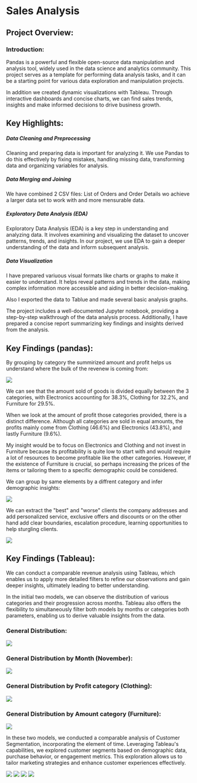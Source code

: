 # Sales Analysis

## Project Overview:

### Introduction:
Pandas is a powerful and flexible open-source data manipulation and analysis tool, widely used in the data science and analytics community. This project serves as a template for performing data analysis tasks, and it can be a starting point for various data exploration and manipulation projects.

In addition we created dynamic visualizations with Tableau. Through interactive dashboards and concise charts, we can find sales trends, insights and make informed decisions to drive business growth.


## Key Highlights:

##### Data Cleaning and Preprocessing
Cleaning and preparing data is important for analyzing it. We use Pandas to do this effectively by fixing mistakes, handling missing data, transforming data and organizing variables for analysis.

##### Data Merging and Joining
We have combined 2 CSV files: List of Orders and Order Details wo achieve a larger data set to work with and more mensurable data.

##### Exploratory Data Analysis (EDA)
Exploratory Data Analysis (EDA) is a key step in understanding and analyzing data. It involves examining and visualizing the dataset to uncover patterns, trends, and insights. In our project, we use EDA to gain a deeper understanding of the data and inform subsequent analysis.

##### Data Visualization
I have prepared variuous visual formats like charts or graphs to make it easier to understand. It helps reveal patterns and trends in the data, making complex information more accessible and aiding in better decision-making.

Also I exported the data to Tablue and made several basic analysis graphs.

The project includes a well-documented Jupyter notebook, providing a step-by-step walkthrough of the data analysis process. Additionally, I have prepared a concise report summarizing key findings and insights derived from the analysis.

## Key Findings (pandas):
By grouping by category the summirized amount and profit helps us understand where the bulk of the revenew is coming from:

![](Charts/Pie%20Charts%20By%20Category.png)

We can see that the amount sold of goods is divided equally between the 3 categories, with Electronics accounting for 38.3%, Clothing for 32.2%, and Furniture for 29.5%.

When we look at the amount of profit those categories provided, there is a distinct difference. Although all categories are sold in equal amounts, the profits mainly come from Clothing (46.6%) and Electronics (43.8%), and lastly Furniture (9.6%).

My insight would be to focus on Electronics and Clothing and not invest in Furniture because its profitability is quite low to start with and would require a lot of resources to become profitable like the other categories. However, if the existence of Furniture is crucial, so perhaps increasing the prices of the items or tailoring them to a specific demographic could be considered.

We can group by same elements by a diffrent category and infer demographic insights:

![](Charts/BarChartCityProfit.png)


We can extract the "best" and "worse" clients the company addresses and add personalized service, exclusive offers and discounts or on the other hand add clear boundaries, escalation procedure, learning opportunities to help sturgling clients.

![](Charts/Customer%20Bar%20charts.png)

## Key Findings (Tableau):
We can conduct a comparable revenue analysis using Tableau, which enables us to apply more detailed filters to refine our observations and gain deeper insights, ultimately leading to better understanding.

In the initial two models, we can observe the distribution of various categories and their progression across months. Tableau also offers the flexibility to simultaneously filter both models by months or categories both parameters, enabling us to derive valuable insights from the data. 

### General Distribution:
![](BI/Tablue%20Pics/1.png)

### General Distribution by Month (November):
![](BI/Tablue%20Pics/2.png)

### General Distribution by Profit category (Clothing):
![](BI/Tablue%20Pics/4.png)

### General Distribution by Amount category (Furniture):
![](BI/Tablue%20Pics/7.png)

In these two models, we conducted a comparable analysis of Customer Segmentation, incorporating the element of time. Leveraging Tableau's capabilities, we explored customer segments based on demographic data, purchase behavior, or engagement metrics. This exploration allows us to tailor marketing strategies and enhance customer experiences effectively.

![](BI/Tablue%20Pics/10.png)
![](BI/Tablue%20Pics/11.png)
![](BI/Tablue%20Pics/13.png)
![](BI/Tablue%20Pics/14.png)




